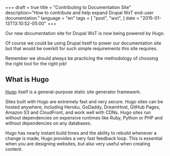 +++
draft = true
title = "Contributing to Documentation Site"
description="How to contribute and help expand Drupal WxT end-user documentation."
language = "en"
tags = [
    "post",
    "wxt",
]
date = "2015-01-13T13:10:52-05:00"
+++

Our new documentation site for Drupal WxT is now being powered by Hugo.

Of course we could be using Drupal itself to power our documentation site but that would be overkill for such simple requirements this site requires.

Remember we should always be practicing the methodology of choosing the right tool for the right job!

## What is Hugo

[Hugo][hugo] itself is a general-purpose static site generator framework.

Sites built with Hugo are extremely fast and very secure. Hugo sites can be hosted anywhere, including Heroku, GoDaddy, DreamHost, GitHub Pages, Amazon S3 and CloudFront, and work well with CDNs. Hugo sites run without dependencies on expensive runtimes like Ruby, Python or PHP and without dependencies on any databases.

Hugo has nearly instant build times and the ability to rebuild whenever a change is made, Hugo provides a very fast feedback loop. This is essential when you are designing websites, but also very useful when creating content.

<!-- Links Referenced -->

[hugo]:         http://gohugo.io/
